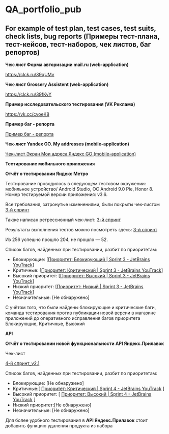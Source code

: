 # QA_portfolio_pub

## For example of test plan, test cases, test suits, check lists, bug reports (Примеры тест-плана, тест-кейсов, тест-наборов, чек листов, баг репортов)

**Чек-лист Форма авторизации mail.ru (web-application)**

https://clck.ru/39qUMv

**Чек-лист Grossery Assistent (web-application)**

https://clck.ru/39fKvY

**Пример исследовательского тестирования (VK Реклама)**

https://vk.cc/cvoeK8 

**Пример баг - репорта**

[Пример баг - репорта](https://www.notion.so/9f63dcc7b0794f7e893bf8cfbcb2a82c?pvs=21)

**Чек-лист Yandex GO. My addresses (mobile-application)**

[Чек-лист Экран Мои адреса Яндекс GO (mobile-application)](https://www.notion.so/GO-mobile-application-50c1413371e349de86908400c4801592?pvs=21) 

**Тестирование мобильного приложения**

**Отчёт о тестировании Яндекс Метро**

Тестирование проводилось в следующем тестовом окружении: мобильное устройство/ Android Studio, ОС Android 9.0 Pie, Honor 8. Номер тестируемой версии приложения: v3.6.

Все требования, затронутые изменениями, были покрыты чек-листом [3-й спринт](https://docs.google.com/spreadsheets/d/1bDdanDumHO-DayZ1HFEmX1wQ3TqfOO7HW_REEDqTQgY/edit?usp=sharing)

Также написан регрессионный чек-лист: [3-й спринт](https://docs.google.com/spreadsheets/d/1bDdanDumHO-DayZ1HFEmX1wQ3TqfOO7HW_REEDqTQgY/edit?usp=sharing)

Результаты выполнения тестов можно посмотреть здесь: [3-й спринт](https://docs.google.com/spreadsheets/d/1bDdanDumHO-DayZ1HFEmX1wQ3TqfOO7HW_REEDqTQgY/edit?usp=sharing)

Из 256 успешно прошло 204, не прошло — 52.

Список багов, найденных при тестировании, разбит по приоритетам:

- Блокирующие: [[Приоритет: Блокирующий | Sprint 3 - JetBrains YouTrack](https://sazykina-a.youtrack.cloud/tag/sprint%203-6?q=%D0%9F%D1%80%D0%B8%D0%BE%D1%80%D0%B8%D1%82%D0%B5%D1%82:%20%D0%91%D0%BB%D0%BE%D0%BA%D0%B8%D1%80%D1%83%D1%8E%D1%89%D0%B8%D0%B9)]
- Критичные: [[Приоритет: Критический | Sprint 3 - JetBrains YouTrack](https://sazykina-a.youtrack.cloud/tag/sprint%203-6?q=%D0%9F%D1%80%D0%B8%D0%BE%D1%80%D0%B8%D1%82%D0%B5%D1%82:%20%D0%9A%D1%80%D0%B8%D1%82%D0%B8%D1%87%D0%B5%D1%81%D0%BA%D0%B8%D0%B9%20)]
- Высокий приоритет: [[Приоритет: Высокий | Sprint 3 - JetBrains YouTrack](https://sazykina-a.youtrack.cloud/tag/sprint%203-6?q=%D0%9F%D1%80%D0%B8%D0%BE%D1%80%D0%B8%D1%82%D0%B5%D1%82:%20%D0%92%D1%8B%D1%81%D0%BE%D0%BA%D0%B8%D0%B9%20)]
- Низкий приоритет: [[Приоритет: Низкий | Sprint 3 - JetBrains YouTrack](https://sazykina-a.youtrack.cloud/tag/sprint%203-6?q=%D0%9F%D1%80%D0%B8%D0%BE%D1%80%D0%B8%D1%82%D0%B5%D1%82:%20%D0%9D%D0%B8%D0%B7%D0%BA%D0%B8%D0%B9)]
- Незначительные: [Не обнаружено]

С учётом того, что были найдены блокирующие и критические баги, команда тестирования против публикации новой версии в магазине приложений до оперативного исправления багов приоритета Блокирующие, Критичные, Высокий

**API**

**Отчёт о тестировании новой функциональности API Яндекс.Прилавок**

Чек-лист

[4-й спринт_v2.1](https://docs.google.com/spreadsheets/d/1IqzYhejccxTI5F1b5mSVzv5cQE1-hnEFyWFUPEFy2So/edit?usp=sharing)

Список багов, найденных при тестировании, разбит по приоритетам:

- Блокирующие: [Не обнаружено]
- Критичные:[ [Приоритет: Критический | Sprint 4 - JetBrains YouTrack](https://sazykina-a.youtrack.cloud/tag/sprint%204-7?q=%D0%9F%D1%80%D0%B8%D0%BE%D1%80%D0%B8%D1%82%D0%B5%D1%82:%20%D0%9A%D1%80%D0%B8%D1%82%D0%B8%D1%87%D0%B5%D1%81%D0%BA%D0%B8%D0%B9) ]
- Высокий приоритет: [ [Приоритет: Высокий | Sprint 4 - JetBrains YouTrack](https://sazykina-a.youtrack.cloud/tag/sprint%204-7?q=%D0%9F%D1%80%D0%B8%D0%BE%D1%80%D0%B8%D1%82%D0%B5%D1%82:%20%D0%92%D1%8B%D1%81%D0%BE%D0%BA%D0%B8%D0%B9) ]
- Низкий приоритет:[Не обнаружено]
- Незначительные: [Не обнаружено]

Для более удобного тестирования в **API Яндекс.Прилавок** стоит добавить функцию удаления продукта из набора
